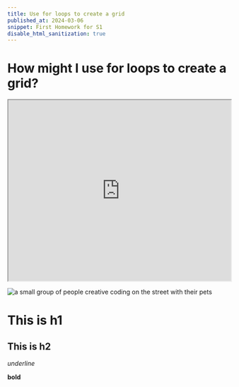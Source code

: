 ```yaml
---
title: Use for loops to create a grid
published_at: 2024-03-06
snippet: First Homework for S1
disable_html_sanitization: true
---
```


# How might I use for loops to create a grid?

<iframe src="https://editor.p5js.org/s4002155/full/MG7Twp_rE" width="100%" height="410px"></iframe>



![a small group of people creative coding on the street with their pets](/240306_first_post/background1.png)

# This is h1

## This is h2

_underline_

**bold**
